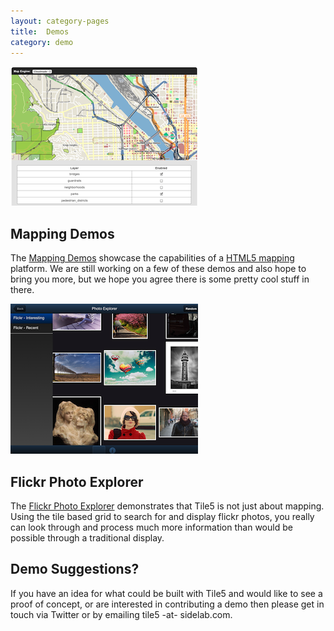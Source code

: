 ```yaml
---
layout: category-pages
title:  Demos
category: demo
--- 
```


<a href="/demos/mapping"><img src="/img/demos/mapping.png" alt="Tile5 Mapping Demos" /></a>

## Mapping Demos

The [Mapping Demos](/demos/mapping) showcase the capabilities of a [HTML5 mapping](/html5-mapping) platform.  We are still working on a few of these demos and also hope to bring you more, but we hope you agree there is some pretty cool stuff in there.

<a href="http://photoexplorer.tile5.org/"><img src="/img/demos/photoexplorer.png" alt="Tile5 PhotoExplorer" /></a>

## Flickr Photo Explorer

The [Flickr Photo Explorer](http://photoexplorer.tile5.org/) demonstrates that Tile5 is not just about mapping. Using the tile based grid to search for and display flickr photos, you really can look through and process much more information than would be possible through a traditional display.

## Demo Suggestions?

If you have an idea for what could be built with Tile5 and would like to see a proof of concept, or are interested in contributing a demo then please get in touch via Twitter or by emailing tile5 -at- sidelab.com.